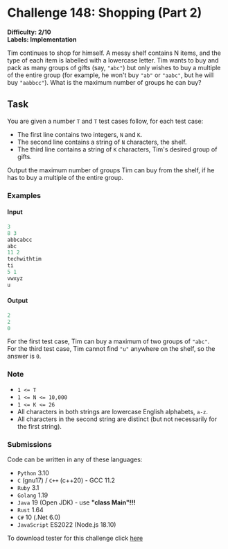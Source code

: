 # Challenge 148: Shopping (Part 2)

**Difficulty: 2/10  
Labels: Implementation**

Tim continues to shop for himself. A messy shelf contains N items, and the type of each item is labelled with a lowercase letter. Tim wants to buy and pack as many groups of gifts (say, `"abc"`) but only wishes to buy a multiple of the entire group (for example, he won't buy `"ab"` or `"aabc"`, but he will buy `"aabbcc"`). What is the maximum number of groups he can buy?

## Task

You are given a number `T` and `T` test cases follow, for each test case:

- The first line contains two integers, `N` and `K`.
- The second line contains a string of `N` characters, the shelf.
- The third line contains a string of `K` characters, Tim's desired group of gifts.

Output the maximum number of groups Tim can buy from the shelf, if he has to buy a multiple of the entire group.

### Examples

#### Input

```rust
3
8 3
abbcabcc
abc
11 2
techwithtim
ti
5 1
vwxyz
u
```

#### Output

```rust
2
2
0
```

For the first test case, Tim can buy a maximum of two groups of `"abc"`.  
For the third test case, Tim cannot find `"u"` anywhere on the shelf, so the answer is `0`.

### Note

- `1 <= T`
- `1 <= N <= 10,000`
- `1 <= K <= 26`
- All characters in both strings are lowercase English alphabets, `a-z`.
- All characters in the second string are distinct (but not necessarily for the first string).

### Submissions

Code can be written in any of these languages:

- `Python` 3.10
- `C` (gnu17) / `C++` (c++20) - GCC 11.2
- `Ruby` 3.1
- `Golang` 1.19
- `Java` 19 (Open JDK) - use **"class Main"!!!**
- `Rust` 1.64
- `C#` 10 (.Net 6.0)
- `JavaScript` ES2022 (Node.js 18.10)

To download tester for this challenge click [here](https://downgit.github.io/#/home?url=https://github.com/Pomroka/PreviousChallenges/tree/main/Challenge_148)
